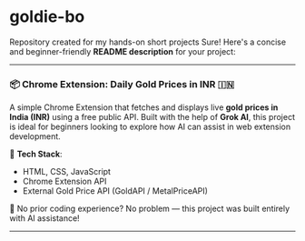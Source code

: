 # goldie-bo
Repository created for my hands-on short projects
Sure! Here's a concise and beginner-friendly **README description** for your project:

---

### 📦 Chrome Extension: Daily Gold Prices in INR 🇮🇳

A simple Chrome Extension that fetches and displays live **gold prices in India (INR)** using a free public API. Built with the help of **Grok AI**, this project is ideal for beginners looking to explore how AI can assist in web extension development.

🔧 **Tech Stack**:  
- HTML, CSS, JavaScript  
- Chrome Extension API  
- External Gold Price API (GoldAPI / MetalPriceAPI)

🧠 No prior coding experience? No problem — this project was built entirely with AI assistance!

---
